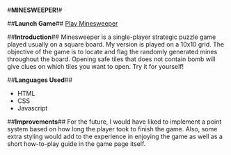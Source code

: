 #**MINESWEEPER!**#

##**Launch Game**##
[Play Minesweeper](https://chanjongpak.github.io/Minesweeper-Project/)

##**Introduction**##
Minesweeper is a single-player strategic puzzle game played usually on a square board. My version is played on a 10x10 grid. The objective of the game is to locate and flag the randomly generated mines throughout the board. Opening safe tiles that does not contain bomb will give clues on which tiles you want to open. Try it for yourself!

##**Languages Used**##

- HTML
- CSS
- Javascript

##**Improvements**##
For the future, I would have liked to implement a point system based on how long the player took to finish the game.
Also, some extra styling would add to the experience in enjoying the game as well as a short how-to-play guide in the game page itself.
